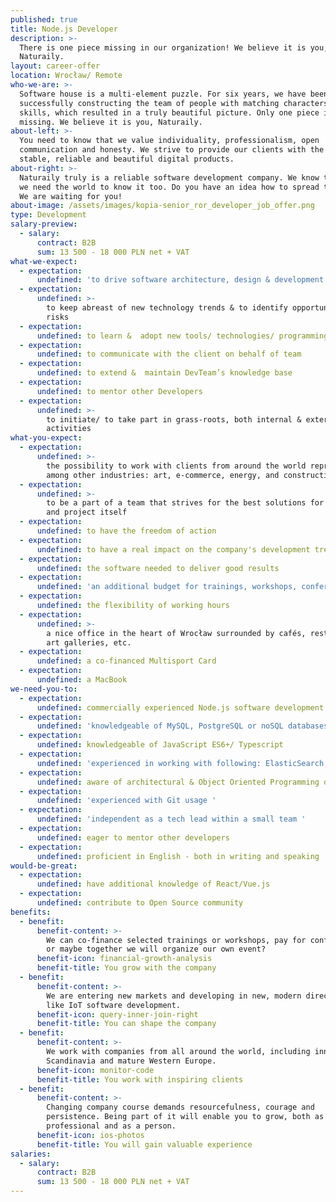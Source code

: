 ```yaml
---
published: true
title: Node.js Developer
description: >-
  There is one piece missing in our organization! We believe it is you,
  Naturaily.
layout: career-offer
location: Wrocław/ Remote
who-we-are: >-
  Software house is a multi-element puzzle. For six years, we have been
  successfully constructing the team of people with matching characters and
  skills, which resulted in a truly beautiful picture. Only one piece is
  missing. We believe it is you, Naturaily.
about-left: >-
  You need to know that we value individuality, professionalism, open
  communication and honesty. We strive to provide our clients with the best,
  stable, reliable and beautiful digital products.
about-right: >-
  Naturaily truly is a reliable software development company. We know that, and
  we need the world to know it too. Do you have an idea how to spread the word?
  We are waiting for you!
about-image: /assets/images/kopia-senior_ror_developer_job_offer.png
type: Development
salary-preview:
  - salary:
      contract: B2B
      sum: 13 500 - 18 000 PLN net + VAT
what-we-expect:
  - expectation:
      undefined: 'to drive software architecture, design & development activities '
  - expectation:
      undefined: >-
        to keep abreast of new technology trends & to identify opportunities and
        risks
  - expectation:
      undefined: to learn &  adopt new tools/ technologies/ programming languages
  - expectation:
      undefined: to communicate with the client on behalf of team
  - expectation:
      undefined: to extend &  maintain DevTeam’s knowledge base
  - expectation:
      undefined: to mentor other Developers
  - expectation:
      undefined: >-
        to initiate/ to take part in grass-roots, both internal & external
        activities
what-you-expect:
  - expectation:
      undefined: >-
        the possibility to work with clients from around the world representing,
        among other industries: art, e-commerce, energy, and construction
  - expectation:
      undefined: >-
        to be a part of a team that strives for the best solutions for client
        and project itself
  - expectation:
      undefined: to have the freedom of action
  - expectation:
      undefined: to have a real impact on the company's development trends
  - expectation:
      undefined: the software needed to deliver good results
  - expectation:
      undefined: 'an additional budget for trainings, workshops, conferences, etc.'
  - expectation:
      undefined: the flexibility of working hours
  - expectation:
      undefined: >-
        a nice office in the heart of Wrocław surrounded by cafés, restaurants,
        art galleries, etc.
  - expectation:
      undefined: a co-financed Multisport Card
  - expectation:
      undefined: a MacBook
we-need-you-to:
  - expectation:
      undefined: commercially experienced Node.js software development
  - expectation:
      undefined: 'knowledgeable of MySQL, PostgreSQL or noSQL databases'
  - expectation:
      undefined: knowledgeable of JavaScript ES6+/ Typescript
  - expectation:
      undefined: 'experienced in working with following: ElasticSearch, Docker'
  - expectation:
      undefined: aware of architectural & Object Oriented Programming design patterns
  - expectation:
      undefined: 'experienced with Git usage '
  - expectation:
      undefined: 'independent as a tech lead within a small team '
  - expectation:
      undefined: eager to mentor other developers
  - expectation:
      undefined: proficient in English - both in writing and speaking
would-be-great:
  - expectation:
      undefined: have additional knowledge of React/Vue.js
  - expectation:
      undefined: contribute to Open Source community
benefits:
  - benefit:
      benefit-content: >-
        We can co-finance selected trainings or workshops, pay for conferences,
        or maybe together we will organize our own event?
      benefit-icon: financial-growth-analysis
      benefit-title: You grow with the company
  - benefit:
      benefit-content: >-
        We are entering new markets and developing in new, modern directions,
        like IoT software development.
      benefit-icon: query-inner-join-right
      benefit-title: You can shape the company
  - benefit:
      benefit-content: >-
        We work with companies from all around the world, including innovative
        Scandinavia and mature Western Europe.
      benefit-icon: monitor-code
      benefit-title: You work with inspiring clients
  - benefit:
      benefit-content: >-
        Changing company course demands resourcefulness, courage and
        persistence. Being part of it will enable you to grow, both as a
        professional and as a person.
      benefit-icon: ios-photos
      benefit-title: You will gain valuable experience
salaries:
  - salary:
      contract: B2B
      sum: 13 500 - 18 000 PLN net + VAT
---
```


